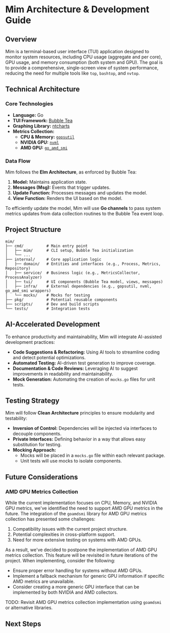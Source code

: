# Mim Architecture & Development Guide

## Overview
Mim is a terminal-based user interface (TUI) application designed to monitor system resources, including CPU usage (aggregate and per core), GPU usage, and memory consumption (both system and GPU). The goal is to provide a comprehensive, single-screen view of system performance, reducing the need for multiple tools like `top`, `bashtop`, and `nvtop`.

## Technical Architecture

### Core Technologies
- **Language:** Go
- **TUI Framework:** [Bubble Tea](https://github.com/charmbracelet/bubbletea)
- **Graphing Library:** [ntcharts](https://github.com/charmbracelet/bubbletea/tree/master/examples/charts)
- **Metrics Collection:**
  - **CPU & Memory:** [`gopsutil`](https://github.com/shirou/gopsutil)
  - **NVIDIA GPU:** [`nvml`](https://github.com/NVIDIA/go-nvml)
  - **AMD GPU:** [`go_amd_smi`](https://github.com/amd/go_amd_smi)

### Data Flow
Mim follows the **Elm Architecture**, as enforced by Bubble Tea:
1. **Model:** Maintains application state.
2. **Messages (Msg):** Events that trigger updates.
3. **Update Function:** Processes messages and updates the model.
4. **View Function:** Renders the UI based on the model.

To efficiently update the model, Mim will use **Go channels** to pass system metrics updates from data collection routines to the Bubble Tea event loop.

## Project Structure

```
mim/
├── cmd/          # Main entry point
│   ├── mim/      # CLI setup, Bubble Tea initialization
│   └── ...
├── internal/     # Core application logic
│   ├── domain/   # Entities and interfaces (e.g., Process, Metrics, Repository)
│   ├── service/  # Business logic (e.g., MetricsCollector, ProcessAnalyzer)
│   ├── tui/      # UI components (Bubble Tea model, views, messages)
│   ├── infra/    # External dependencies (e.g., gopsutil, nvml, go_amd_smi wrappers)
│   └── mocks/    # Mocks for testing
├── pkg/          # Potential reusable components
├── scripts/      # Dev and build scripts
└── tests/        # Integration tests
```

## AI-Accelerated Development
To enhance productivity and maintainability, Mim will integrate AI-assisted development practices:
- **Code Suggestions & Refactoring:** Using AI tools to streamline coding and detect potential optimizations.
- **Automated Testing:** AI-driven test generation to improve coverage.
- **Documentation & Code Reviews:** Leveraging AI to suggest improvements in readability and maintainability.
- **Mock Generation:** Automating the creation of `mocks.go` files for unit tests.

## Testing Strategy
Mim will follow **Clean Architecture** principles to ensure modularity and testability:
- **Inversion of Control:** Dependencies will be injected via interfaces to decouple components.
- **Private Interfaces:** Defining behavior in a way that allows easy substitution for testing.
- **Mocking Approach:**
  - Mocks will be placed in a `mocks.go` file within each relevant package.
  - Unit tests will use mocks to isolate components.

## Future Considerations

### AMD GPU Metrics Collection

While the current implementation focuses on CPU, Memory, and NVIDIA GPU metrics, we've identified the need to support AMD GPU metrics in the future. The integration of the `goamdsmi` library for AMD GPU metrics collection has presented some challenges:

1. Compatibility issues with the current project structure.
2. Potential complexities in cross-platform support.
3. Need for more extensive testing on systems with AMD GPUs.

As a result, we've decided to postpone the implementation of AMD GPU metrics collection. This feature will be revisited in future iterations of the project. When implementing, consider the following:

- Ensure proper error handling for systems without AMD GPUs.
- Implement a fallback mechanism for generic GPU information if specific AMD metrics are unavailable.
- Consider creating a more generic GPU interface that can be implemented by both NVIDIA and AMD collectors.

TODO: Revisit AMD GPU metrics collection implementation using `goamdsmi` or alternative libraries.

## Next Steps

